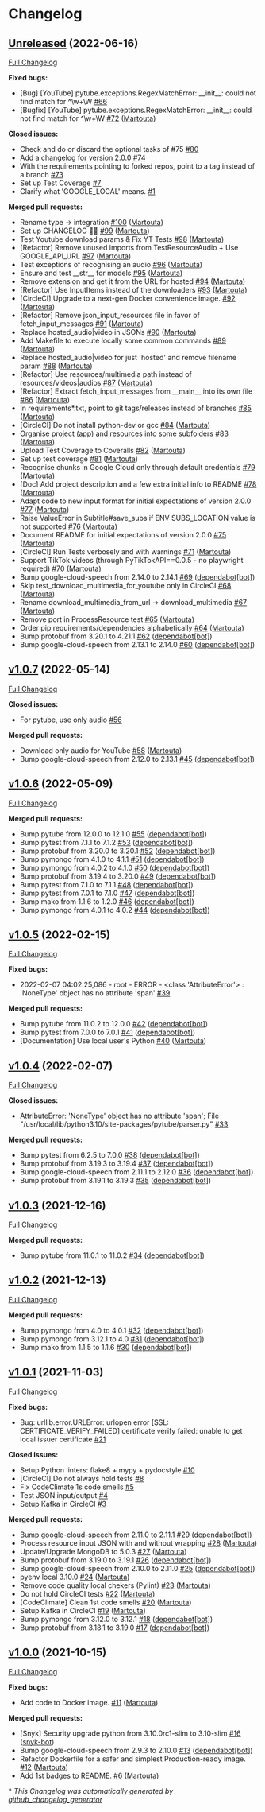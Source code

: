 # Changelog

## [Unreleased](https://github.com/martouta/speech_processor/tree/v2.0.0) (2022-06-16)

[Full Changelog](https://github.com/martouta/speech_processor/compare/v1.0.7...v2.0.0)

**Fixed bugs:**

- \[Bug\] \[YouTube\] pytube.exceptions.RegexMatchError: \_\_init\_\_: could not find match for ^\w+\W [\#66](https://github.com/Martouta/speech_processor/issues/66)
- \[Bugfix\] \[YouTube\] pytube.exceptions.RegexMatchError: \_\_init\_\_: could not find match for ^\w+\W [\#72](https://github.com/Martouta/speech_processor/pull/72) ([Martouta](https://github.com/Martouta))

**Closed issues:**

- Check and do or discard the optional tasks of \#75 [\#80](https://github.com/Martouta/speech_processor/issues/80)
- Add a changelog for version 2.0.0 [\#74](https://github.com/Martouta/speech_processor/issues/74)
- With the requirements pointing to forked repos, point to a tag instead of a branch [\#73](https://github.com/Martouta/speech_processor/issues/73)
- Set up Test Coverage [\#7](https://github.com/Martouta/speech_processor/issues/7)
- Clarify what 'GOOGLE\_LOCAL' means. [\#1](https://github.com/Martouta/speech_processor/issues/1)

**Merged pull requests:**

- Rename type -\> integration [\#100](https://github.com/Martouta/speech_processor/pull/100) ([Martouta](https://github.com/Martouta))
- Set up CHANGELOG 💃🏻 [\#99](https://github.com/Martouta/speech_processor/pull/99) ([Martouta](https://github.com/Martouta))
- Test Youtube download params & Fix YT Tests [\#98](https://github.com/Martouta/speech_processor/pull/98) ([Martouta](https://github.com/Martouta))
- \[Refactor\] Remove unused imports from TestResourceAudio + Use GOOGLE\_API\_URL [\#97](https://github.com/Martouta/speech_processor/pull/97) ([Martouta](https://github.com/Martouta))
- Test exceptions of recognising an audio [\#96](https://github.com/Martouta/speech_processor/pull/96) ([Martouta](https://github.com/Martouta))
- Ensure and test \_\_str\_\_ for models [\#95](https://github.com/Martouta/speech_processor/pull/95) ([Martouta](https://github.com/Martouta))
- Remove extension and get it from the URL for hosted [\#94](https://github.com/Martouta/speech_processor/pull/94) ([Martouta](https://github.com/Martouta))
- \[Refactor\] Use InputItems instead of the downloaders [\#93](https://github.com/Martouta/speech_processor/pull/93) ([Martouta](https://github.com/Martouta))
- \[CircleCI\] Upgrade to a next-gen Docker convenience image. [\#92](https://github.com/Martouta/speech_processor/pull/92) ([Martouta](https://github.com/Martouta))
- \[Refactor\] Remove json\_input\_resources file in favor of fetch\_input\_messages [\#91](https://github.com/Martouta/speech_processor/pull/91) ([Martouta](https://github.com/Martouta))
- Replace hosted\_audio|video in JSONs [\#90](https://github.com/Martouta/speech_processor/pull/90) ([Martouta](https://github.com/Martouta))
- Add Makefile to execute locally some common commands [\#89](https://github.com/Martouta/speech_processor/pull/89) ([Martouta](https://github.com/Martouta))
- Replace hosted\_audio|video for just 'hosted' and remove filename param [\#88](https://github.com/Martouta/speech_processor/pull/88) ([Martouta](https://github.com/Martouta))
- \[Refactor\] Use resources/multimedia path instead of resources/videos|audios [\#87](https://github.com/Martouta/speech_processor/pull/87) ([Martouta](https://github.com/Martouta))
- \[Refactor\] Extract fetch\_input\_messages from \_\_main\_\_ into its own file [\#86](https://github.com/Martouta/speech_processor/pull/86) ([Martouta](https://github.com/Martouta))
- In requirements\*.txt, point to git tags/releases instead of branches [\#85](https://github.com/Martouta/speech_processor/pull/85) ([Martouta](https://github.com/Martouta))
- \[CircleCI\] Do not install python-dev or gcc [\#84](https://github.com/Martouta/speech_processor/pull/84) ([Martouta](https://github.com/Martouta))
- Organise project \(app\) and resources into some subfolders [\#83](https://github.com/Martouta/speech_processor/pull/83) ([Martouta](https://github.com/Martouta))
- Upload Test Coverage to Coveralls [\#82](https://github.com/Martouta/speech_processor/pull/82) ([Martouta](https://github.com/Martouta))
- Set up test coverage [\#81](https://github.com/Martouta/speech_processor/pull/81) ([Martouta](https://github.com/Martouta))
- Recognise chunks in Google Cloud only through default credentials [\#79](https://github.com/Martouta/speech_processor/pull/79) ([Martouta](https://github.com/Martouta))
- \[Doc\] Add project description and a few extra initial info to README [\#78](https://github.com/Martouta/speech_processor/pull/78) ([Martouta](https://github.com/Martouta))
- Adapt code to new input format for initial expectations of version 2.0.0 [\#77](https://github.com/Martouta/speech_processor/pull/77) ([Martouta](https://github.com/Martouta))
- Raise ValueError in Subtitle\#save\_subs if ENV SUBS\_LOCATION value is not supported [\#76](https://github.com/Martouta/speech_processor/pull/76) ([Martouta](https://github.com/Martouta))
- Document README for initial expectations of version 2.0.0 [\#75](https://github.com/Martouta/speech_processor/pull/75) ([Martouta](https://github.com/Martouta))
- \[CircleCI\] Run Tests verbosely and with warnings [\#71](https://github.com/Martouta/speech_processor/pull/71) ([Martouta](https://github.com/Martouta))
- Support TikTok videos \(through PyTikTokAPI==0.0.5 - no playwright required\) [\#70](https://github.com/Martouta/speech_processor/pull/70) ([Martouta](https://github.com/Martouta))
- Bump google-cloud-speech from 2.14.0 to 2.14.1 [\#69](https://github.com/Martouta/speech_processor/pull/69) ([dependabot[bot]](https://github.com/apps/dependabot))
- Skip test\_download\_multimedia\_for\_youtube only in CircleCI [\#68](https://github.com/Martouta/speech_processor/pull/68) ([Martouta](https://github.com/Martouta))
- Rename download\_multimedia\_from\_url -\> download\_multimedia [\#67](https://github.com/Martouta/speech_processor/pull/67) ([Martouta](https://github.com/Martouta))
- Remove port in ProcessResource test [\#65](https://github.com/Martouta/speech_processor/pull/65) ([Martouta](https://github.com/Martouta))
- Order pip requirements/dependencies alphabetically [\#64](https://github.com/Martouta/speech_processor/pull/64) ([Martouta](https://github.com/Martouta))
- Bump protobuf from 3.20.1 to 4.21.1 [\#62](https://github.com/Martouta/speech_processor/pull/62) ([dependabot[bot]](https://github.com/apps/dependabot))
- Bump google-cloud-speech from 2.13.1 to 2.14.0 [\#60](https://github.com/Martouta/speech_processor/pull/60) ([dependabot[bot]](https://github.com/apps/dependabot))

## [v1.0.7](https://github.com/martouta/speech_processor/tree/v1.0.7) (2022-05-14)

[Full Changelog](https://github.com/martouta/speech_processor/compare/v1.0.6...v1.0.7)

**Closed issues:**

- For pytube, use only audio [\#56](https://github.com/Martouta/speech_processor/issues/56)

**Merged pull requests:**

- Download only audio for YouTube [\#58](https://github.com/Martouta/speech_processor/pull/58) ([Martouta](https://github.com/Martouta))
- Bump google-cloud-speech from 2.12.0 to 2.13.1 [\#45](https://github.com/Martouta/speech_processor/pull/45) ([dependabot[bot]](https://github.com/apps/dependabot))

## [v1.0.6](https://github.com/martouta/speech_processor/tree/v1.0.6) (2022-05-09)

[Full Changelog](https://github.com/martouta/speech_processor/compare/v1.0.5...v1.0.6)

**Merged pull requests:**

- Bump pytube from 12.0.0 to 12.1.0 [\#55](https://github.com/Martouta/speech_processor/pull/55) ([dependabot[bot]](https://github.com/apps/dependabot))
- Bump pytest from 7.1.1 to 7.1.2 [\#53](https://github.com/Martouta/speech_processor/pull/53) ([dependabot[bot]](https://github.com/apps/dependabot))
- Bump protobuf from 3.20.0 to 3.20.1 [\#52](https://github.com/Martouta/speech_processor/pull/52) ([dependabot[bot]](https://github.com/apps/dependabot))
- Bump pymongo from 4.1.0 to 4.1.1 [\#51](https://github.com/Martouta/speech_processor/pull/51) ([dependabot[bot]](https://github.com/apps/dependabot))
- Bump pymongo from 4.0.2 to 4.1.0 [\#50](https://github.com/Martouta/speech_processor/pull/50) ([dependabot[bot]](https://github.com/apps/dependabot))
- Bump protobuf from 3.19.4 to 3.20.0 [\#49](https://github.com/Martouta/speech_processor/pull/49) ([dependabot[bot]](https://github.com/apps/dependabot))
- Bump pytest from 7.1.0 to 7.1.1 [\#48](https://github.com/Martouta/speech_processor/pull/48) ([dependabot[bot]](https://github.com/apps/dependabot))
- Bump pytest from 7.0.1 to 7.1.0 [\#47](https://github.com/Martouta/speech_processor/pull/47) ([dependabot[bot]](https://github.com/apps/dependabot))
- Bump mako from 1.1.6 to 1.2.0 [\#46](https://github.com/Martouta/speech_processor/pull/46) ([dependabot[bot]](https://github.com/apps/dependabot))
- Bump pymongo from 4.0.1 to 4.0.2 [\#44](https://github.com/Martouta/speech_processor/pull/44) ([dependabot[bot]](https://github.com/apps/dependabot))

## [v1.0.5](https://github.com/martouta/speech_processor/tree/v1.0.5) (2022-02-15)

[Full Changelog](https://github.com/martouta/speech_processor/compare/v1.0.4...v1.0.5)

**Fixed bugs:**

- 2022-02-07 04:02:25,086 - root - ERROR - \<class 'AttributeError'\> : 'NoneType' object has no attribute 'span' [\#39](https://github.com/Martouta/speech_processor/issues/39)

**Merged pull requests:**

- Bump pytube from 11.0.2 to 12.0.0 [\#42](https://github.com/Martouta/speech_processor/pull/42) ([dependabot[bot]](https://github.com/apps/dependabot))
- Bump pytest from 7.0.0 to 7.0.1 [\#41](https://github.com/Martouta/speech_processor/pull/41) ([dependabot[bot]](https://github.com/apps/dependabot))
- \[Documentation\] Use local user's Python [\#40](https://github.com/Martouta/speech_processor/pull/40) ([Martouta](https://github.com/Martouta))

## [v1.0.4](https://github.com/martouta/speech_processor/tree/v1.0.4) (2022-02-07)

[Full Changelog](https://github.com/martouta/speech_processor/compare/v1.0.3...v1.0.4)

**Closed issues:**

- AttributeError: 'NoneType' object has no attribute 'span'; File "/usr/local/lib/python3.10/site-packages/pytube/parser.py" [\#33](https://github.com/Martouta/speech_processor/issues/33)

**Merged pull requests:**

- Bump pytest from 6.2.5 to 7.0.0 [\#38](https://github.com/Martouta/speech_processor/pull/38) ([dependabot[bot]](https://github.com/apps/dependabot))
- Bump protobuf from 3.19.3 to 3.19.4 [\#37](https://github.com/Martouta/speech_processor/pull/37) ([dependabot[bot]](https://github.com/apps/dependabot))
- Bump google-cloud-speech from 2.11.1 to 2.12.0 [\#36](https://github.com/Martouta/speech_processor/pull/36) ([dependabot[bot]](https://github.com/apps/dependabot))
- Bump protobuf from 3.19.1 to 3.19.3 [\#35](https://github.com/Martouta/speech_processor/pull/35) ([dependabot[bot]](https://github.com/apps/dependabot))

## [v1.0.3](https://github.com/martouta/speech_processor/tree/v1.0.3) (2021-12-16)

[Full Changelog](https://github.com/martouta/speech_processor/compare/v1.0.2...v1.0.3)

**Merged pull requests:**

- Bump pytube from 11.0.1 to 11.0.2 [\#34](https://github.com/Martouta/speech_processor/pull/34) ([dependabot[bot]](https://github.com/apps/dependabot))

## [v1.0.2](https://github.com/martouta/speech_processor/tree/v1.0.2) (2021-12-13)

[Full Changelog](https://github.com/martouta/speech_processor/compare/v1.0.1...v1.0.2)

**Merged pull requests:**

- Bump pymongo from 4.0 to 4.0.1 [\#32](https://github.com/Martouta/speech_processor/pull/32) ([dependabot[bot]](https://github.com/apps/dependabot))
- Bump pymongo from 3.12.1 to 4.0 [\#31](https://github.com/Martouta/speech_processor/pull/31) ([dependabot[bot]](https://github.com/apps/dependabot))
- Bump mako from 1.1.5 to 1.1.6 [\#30](https://github.com/Martouta/speech_processor/pull/30) ([dependabot[bot]](https://github.com/apps/dependabot))

## [v1.0.1](https://github.com/martouta/speech_processor/tree/v1.0.1) (2021-11-03)

[Full Changelog](https://github.com/martouta/speech_processor/compare/v1.0.0...v1.0.1)

**Fixed bugs:**

- Bug: urllib.error.URLError: urlopen error \[SSL: CERTIFICATE\_VERIFY\_FAILED\] certificate verify failed: unable to get local issuer certificate [\#21](https://github.com/Martouta/speech_processor/issues/21)

**Closed issues:**

- Setup Python linters: flake8 + mypy + pydocstyle [\#10](https://github.com/Martouta/speech_processor/issues/10)
- \[CircleCI\] Do not always hold tests [\#8](https://github.com/Martouta/speech_processor/issues/8)
- Fix CodeClimate 1s code smells [\#5](https://github.com/Martouta/speech_processor/issues/5)
- Test JSON input/output [\#4](https://github.com/Martouta/speech_processor/issues/4)
- Setup Kafka in CircleCI [\#3](https://github.com/Martouta/speech_processor/issues/3)

**Merged pull requests:**

- Bump google-cloud-speech from 2.11.0 to 2.11.1 [\#29](https://github.com/Martouta/speech_processor/pull/29) ([dependabot[bot]](https://github.com/apps/dependabot))
- Process resource input JSON with and without wrapping [\#28](https://github.com/Martouta/speech_processor/pull/28) ([Martouta](https://github.com/Martouta))
- Update/Upgrade MongoDB to 5.0.3 [\#27](https://github.com/Martouta/speech_processor/pull/27) ([Martouta](https://github.com/Martouta))
- Bump protobuf from 3.19.0 to 3.19.1 [\#26](https://github.com/Martouta/speech_processor/pull/26) ([dependabot[bot]](https://github.com/apps/dependabot))
- Bump google-cloud-speech from 2.10.0 to 2.11.0 [\#25](https://github.com/Martouta/speech_processor/pull/25) ([dependabot[bot]](https://github.com/apps/dependabot))
- pyenv local 3.10.0 [\#24](https://github.com/Martouta/speech_processor/pull/24) ([Martouta](https://github.com/Martouta))
- Remove code quality local chekers \(Pylint\) [\#23](https://github.com/Martouta/speech_processor/pull/23) ([Martouta](https://github.com/Martouta))
- Do not hold CircleCI tests [\#22](https://github.com/Martouta/speech_processor/pull/22) ([Martouta](https://github.com/Martouta))
- \[CodeClimate\] Clean 1st code smells [\#20](https://github.com/Martouta/speech_processor/pull/20) ([Martouta](https://github.com/Martouta))
- Setup Kafka in CircleCI [\#19](https://github.com/Martouta/speech_processor/pull/19) ([Martouta](https://github.com/Martouta))
- Bump pymongo from 3.12.0 to 3.12.1 [\#18](https://github.com/Martouta/speech_processor/pull/18) ([dependabot[bot]](https://github.com/apps/dependabot))
- Bump protobuf from 3.18.1 to 3.19.0 [\#17](https://github.com/Martouta/speech_processor/pull/17) ([dependabot[bot]](https://github.com/apps/dependabot))

## [v1.0.0](https://github.com/martouta/speech_processor/tree/v1.0.0) (2021-10-15)

[Full Changelog](https://github.com/martouta/speech_processor/compare/45f9872db26596ebd386332a6ec8ef3cd358ef3d...v1.0.0)

**Fixed bugs:**

- Add code to Docker image. [\#11](https://github.com/Martouta/speech_processor/pull/11) ([Martouta](https://github.com/Martouta))

**Merged pull requests:**

- \[Snyk\] Security upgrade python from 3.10.0rc1-slim to 3.10-slim [\#16](https://github.com/Martouta/speech_processor/pull/16) ([snyk-bot](https://github.com/snyk-bot))
- Bump google-cloud-speech from 2.9.3 to 2.10.0 [\#13](https://github.com/Martouta/speech_processor/pull/13) ([dependabot[bot]](https://github.com/apps/dependabot))
- Refactor Dockerfile for a safer and simplest Production-ready image. [\#12](https://github.com/Martouta/speech_processor/pull/12) ([Martouta](https://github.com/Martouta))
- Add 1st badges to README. [\#6](https://github.com/Martouta/speech_processor/pull/6) ([Martouta](https://github.com/Martouta))



\* *This Changelog was automatically generated by [github_changelog_generator](https://github.com/github-changelog-generator/github-changelog-generator)*
